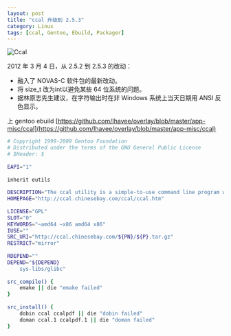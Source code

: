 ```yaml
---
layout: post
title: "ccal 升级到 2.5.3"
category: Linux
tags: [ccal, Gentoo, Ebuild, Packager]
---
```


![Ccal](http://cdn.09hd.com/images/2012/03/ccal.png "ccal")

2012 年 3 月 4 日，从 2.5.2 到 2.5.3 的改动：

- 融入了 NOVAS-C 软件包的最新改动。
- 将 size_t 改为int以避免某些 64 位系统的问题。
- 据林原志先生建议，在字符输出时在非 Windows 系统上当天日期用 ANSI 反色显示。

<!-- more -->
上 gentoo ebuild [https://github.com/Ihavee/overlay/blob/master/app-misc/ccal](https://github.com/Ihavee/overlay/blob/master/app-misc/ccal)

```bash
# Copyright 1999-2009 Gentoo Foundation
# Distributed under the terms of the GNU General Public License
# $Header: $
 
EAPI="1"
 
inherit eutils
 
DESCRIPTION="The ccal utility is a simple-to-use command line program which writes a Gregorian calendar together with Chinese calendar to standard output."
HOMEPAGE="http://ccal.chinesebay.com/ccal/ccal.htm"
 
LICENSE="GPL"
SLOT="0"
KEYWORDS="~amd64 ~x86 amd64 x86"
IUSE=""
SRC_URI="http://ccal.chinesebay.com/${PN}/${P}.tar.gz"
RESTRICT="mirror"
 
RDEPEND=""
DEPEND="${DEPEND}
    sys-libs/glibc"
 
src_compile() {
    emake || die "emake failed"
}
 
src_install() {
    dobin ccal ccalpdf || die "dobin failed"
    doman ccal.1 ccalpdf.1 || die "doman failed"
}
```
